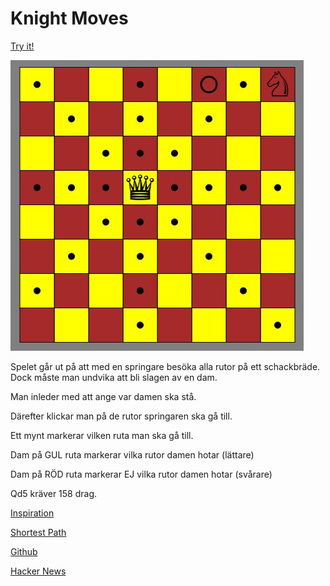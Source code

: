 # Knight Moves

[Try it!](https://christernilsson.github.io/2023-008-KnightMoves/)

![](exempel.JPG)

Spelet går ut på att med en springare besöka alla rutor på ett schackbräde.  
Dock måste man undvika att bli slagen av en dam.  

Man inleder med att ange var damen ska stå.

Därefter klickar man på de rutor springaren ska gå till.

Ett mynt markerar vilken ruta man ska gå till.

Dam på GUL ruta markerar vilka rutor damen hotar (lättare)

Dam på RÖD ruta markerar EJ vilka rutor damen hotar (svårare)

Qd5 kräver 158 drag.

[Inspiration](https://www.funnyhowtheknightmoves.com/)

[Shortest Path](https://gist.github.com/hughdbrown/5c14ec41c30532807afaeba9c16789a8?permalink_comment_id=4451216#gistcomment-4451216)

[Github](https://github.com/jairtrejo/knight-moves)

[Hacker News](https://news.ycombinator.com/item?id=34460868)